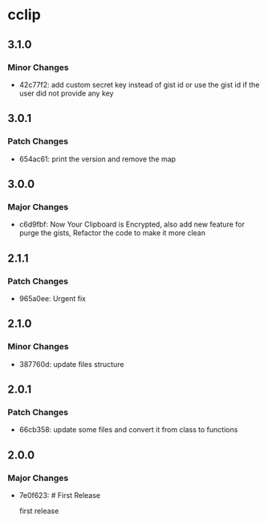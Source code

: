 # cclip

## 3.1.0

### Minor Changes

- 42c77f2: add custom secret key instead of gist id or use the gist id if the user did not provide any key

## 3.0.1

### Patch Changes

- 654ac61: print the version and remove the map

## 3.0.0

### Major Changes

- c6d9fbf: Now Your Clipboard is Encrypted, also add new feature for purge the gists, Refactor the code to make it more clean

## 2.1.1

### Patch Changes

- 965a0ee: Urgent fix

## 2.1.0

### Minor Changes

- 387760d: update files structure

## 2.0.1

### Patch Changes

- 66cb358: update some files and convert it from class to functions

## 2.0.0

### Major Changes

- 7e0f623: # First Release

    first release
